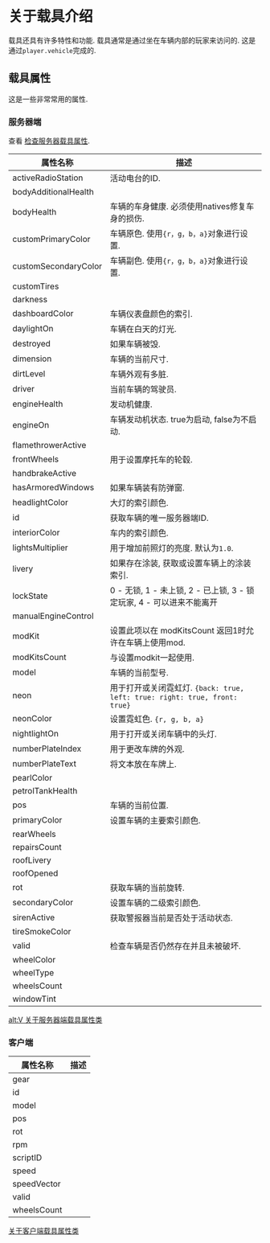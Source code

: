 # 关于载具介绍

载具还具有许多特性和功能. 载具通常是通过坐在车辆内部的玩家来访问的. 这是通过`player.vehicle`完成的.

## 载具属性

这是一些非常常用的属性.

### 服务器端

查看 [检查服务器载具属性](./1_server_props).

| 属性名称              | 描述                                                                            |
| -------------------- | -------------------------------------------------------------------------------------- |
| activeRadioStation   | 活动电台的ID.                                                                           |
| bodyAdditionalHealth |                                                                                        |
| bodyHealth           | 车辆的车身健康. 必须使用natives修复车身的损伤.                                            |
| customPrimaryColor   | 车辆原色. 使用`{r，g，b，a}`对象进行设置.                                                 |
| customSecondaryColor | 车辆副色. 使用`{r，g，b，a}`对象进行设置.                                                 |
| customTires          |                                                                                        |
| darkness             |                                                                                        |
| dashboardColor       | 车辆仪表盘颜色的索引.                                                                    |
| daylightOn           | 车辆在白天的灯光.                                                                       |
| destroyed            | 如果车辆被毁.                                                                          |
| dimension            | 车辆的当前尺寸.                                                                        |
| dirtLevel            | 车辆外观有多脏.                                                                        |
| driver               | 当前车辆的驾驶员.                                                                       |
| engineHealth         | 发动机健康.                                                                            |
| engineOn             | 车辆发动机状态. true为启动, false为不启动.                                               |
| flamethrowerActive   |                                                                                       |
| frontWheels          | 用于设置摩托车的轮毂.                                                                   |
| handbrakeActive      |                                                                                        |
| hasArmoredWindows    | 如果车辆装有防弹窗.                                                                     |
| headlightColor       | 大灯的索引颜色.                                                                         |
| id                   | 获取车辆的唯一服务器端ID.                                                                |
| interiorColor        | 车内的索引颜色.                                                                         |
| lightsMultiplier     | 用于增加前照灯的亮度. 默认为`1.0`.                                                       |
| livery               | 如果存在涂装, 获取或设置车辆上的涂装索引.                                                 |
| lockState            | 0 - 无锁, 1 - 未上锁, 2 - 已上锁, 3 - 锁定玩家, 4 - 可以进来不能离开                      |
| manualEngineControl  |                                                                                        |
| modKit               | 设置此项以在 modKitsCount 返回1时允许在车辆上使用mod.                                     |
| modKitsCount         | 与设置modkit一起使用.                                                                   |
| model                | 车辆的当前型号.                                                                         |
| neon                 | 用于打开或关闭霓虹灯. `{back: true, left: true: right: true, front: true}`               |
| neonColor            | 设置霓虹色. `{r, g, b, a}`                                                              |
| nightlightOn         | 用于打开或关闭车辆中的头灯.                                                              |
| numberPlateIndex     | 用于更改车牌的外观.                                                                      |
| numberPlateText      | 将文本放在车牌上.                                                                       |
| pearlColor           |                                                                                        |
| petrolTankHealth     |                                                                                        |
| pos                  | 车辆的当前位置.                                                                         |
| primaryColor         | 设置车辆的主要索引颜色.                                                                  |
| rearWheels           |                                                                                        |
| repairsCount         |                                                                                        |
| roofLivery           |                                                                                        |
| roofOpened           |                                                                                        |
| rot                  | 获取车辆的当前旋转.                                                                      |
| secondaryColor       | 设置车辆的二级索引颜色.                                                                  |
| sirenActive          | 获取警报器当前是否处于活动状态.                                                           |
| tireSmokeColor       |                                                                                        |
| valid                | 检查车辆是否仍然存在并且未被破坏.                                                         |
| wheelColor           |                                                                                        |
| wheelType            |                                                                                        |
| wheelsCount          |                                                                                        |
| windowTint           |                                                                                        |

[alt:V 关于服务器端载具属性类](https://altmp.github.io/altv-typings/classes/_alt_server_.vehicle.html)

### 客户端

| 属性名称       | 描述        |
| ------------- | ----------- |
| gear          |             |
| id            |             |
| model         |             |
| pos           |             |
| rot           |             |
| rpm           |             |
| scriptID      |             |
| speed         |             |
| speedVector   |             |
| valid         |             |
| wheelsCount   |             |

[关于客户端载具属性类](https://altmp.github.io/altv-typings/classes/_alt_client_.vehicle.html)
